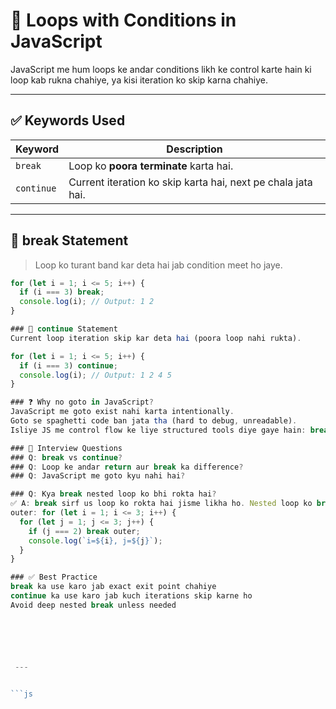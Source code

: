 # 🔁 Loops with Conditions in JavaScript

JavaScript me hum loops ke andar conditions likh ke control karte hain ki loop kab rukna chahiye, ya kisi iteration ko skip karna chahiye.

---

## ✅ Keywords Used

| Keyword     | Description                                            |
|-------------|--------------------------------------------------------|
| `break`     | Loop ko **poora terminate** karta hai.                 |
| `continue`  | Current iteration ko skip karta hai, next pe chala jata hai. |

---

## 🔹 break Statement

> Loop ko turant band kar deta hai jab condition meet ho jaye.

```js
for (let i = 1; i <= 5; i++) {
  if (i === 3) break;
  console.log(i); // Output: 1 2
}

### 🔹 continue Statement
Current loop iteration skip kar deta hai (poora loop nahi rukta).

for (let i = 1; i <= 5; i++) {
  if (i === 3) continue;
  console.log(i); // Output: 1 2 4 5
}

### ❓ Why no goto in JavaScript?
JavaScript me goto exist nahi karta intentionally.
Goto se spaghetti code ban jata tha (hard to debug, unreadable).
Isliye JS me control flow ke liye structured tools diye gaye hain: break, continue, functions, if-else, loops.

### 🧠 Interview Questions
### Q: break vs continue?
### Q: Loop ke andar return aur break ka difference?
### Q: JavaScript me goto kyu nahi hai?

### Q: Kya break nested loop ko bhi rokta hai?
✅ A: break sirf us loop ko rokta hai jisme likha ho. Nested loop ko break karne ke liye outer loop ka label banana padta hai.
outer: for (let i = 1; i <= 3; i++) {
  for (let j = 1; j <= 3; j++) {
    if (j === 2) break outer;
    console.log(`i=${i}, j=${j}`);
  }
}

### ✅ Best Practice
break ka use karo jab exact exit point chahiye
continue ka use karo jab kuch iterations skip karne ho
Avoid deep nested break unless needed






 ---


```js
